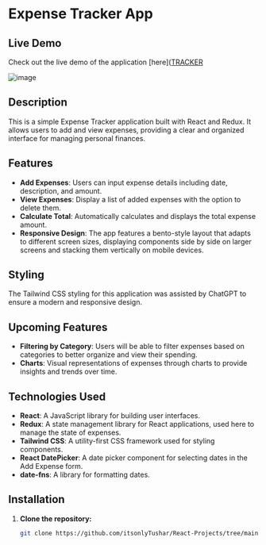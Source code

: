 # Expense Tracker App

## Live Demo

Check out the live demo of the application [here]([TRACKER](https://expense-tracker-gamma-azure.vercel.app)

![image](https://github.com/user-attachments/assets/25a9abaf-2d4e-4391-8cb9-7a388b280e92)



## Description

This is a simple Expense Tracker application built with React and Redux. It allows users to add and view expenses, providing a clear and organized interface for managing personal finances.

## Features

- **Add Expenses**: Users can input expense details including date, description, and amount.
- **View Expenses**: Display a list of added expenses with the option to delete them.
- **Calculate Total**: Automatically calculates and displays the total expense amount.
- **Responsive Design**: The app features a bento-style layout that adapts to different screen sizes, displaying components side by side on larger screens and stacking them vertically on mobile devices.

## Styling

The Tailwind CSS styling for this application was assisted by ChatGPT to ensure a modern and responsive design.

## Upcoming Features

- **Filtering by Category**: Users will be able to filter expenses based on categories to better organize and view their spending.
- **Charts**: Visual representations of expenses through charts to provide insights and trends over time.

## Technologies Used

- **React**: A JavaScript library for building user interfaces.
- **Redux**: A state management library for React applications, used here to manage the state of expenses.
- **Tailwind CSS**: A utility-first CSS framework used for styling components.
- **React DatePicker**: A date picker component for selecting dates in the Add Expense form.
- **date-fns**: A library for formatting dates.

## Installation

1. **Clone the repository:**

   ```bash
   git clone https://github.com/itsonlyTushar/React-Projects/tree/main/Expense-Tracker
